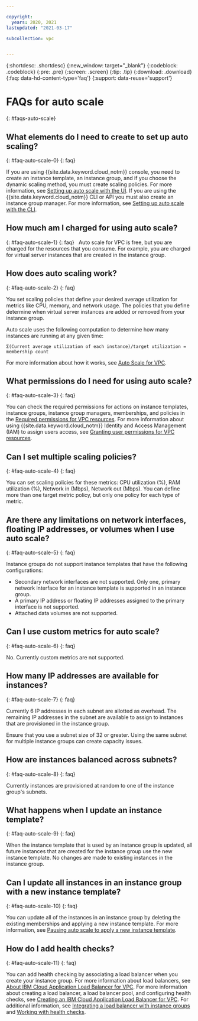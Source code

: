 ```yaml
---

copyright:
  years: 2020, 2021
lastupdated: "2021-03-17"

subcollection: vpc


---
```


{:shortdesc: .shortdesc}
{:new_window: target="_blank"}
{:codeblock: .codeblock}
{:pre: .pre}
{:screen: .screen}
{:tip: .tip}
{:download: .download}
{:faq: data-hd-content-type='faq'}
{:support: data-reuse='support'}

# FAQs for auto scale
{: #faqs-auto-scale}

## What elements do I need to create to set up auto scaling?
{: #faq-auto-scale-0}
{: faq}

If you are using {{site.data.keyword.cloud_notm}} console, you need to create an instance template, an instance group, and if 
you choose the dynamic scaling method, you must create scaling policies. For more information, see [Setting up auto scale with 
the UI](/docs/vpc?topic=vpc-creating-auto-scale-instance-group#setting-up-autoscale-overview). If you are using the {{site.data.keyword.cloud_notm}} CLI
or API you must also create an instance group manager. For more information, see 
[Setting up auto scale with the CLI](/docs/vpc?topic=vpc-creating-auto-scale-instance-group#setting-up-auto-scale-with-the-cli). 

## How much am I charged for using auto scale?
{: #faq-auto-scale-1}
{: faq}
 
Auto scale for VPC is free, but you are charged for the resources that you consume. For example, you are charged for virtual server 
instances that are created in the instance group. 

## How does auto scaling work?
{: #faq-auto-scale-2}
{: faq}

You set scaling policies that define your desired average utilization for metrics like CPU, memory, and network usage. The 
policies that you define determine when virtual server instances are added or removed from your instance group. 

Auto scale uses the following computation to determine how many instances are running at any given time:

```
Σ(Current average utilization of each instance)/target utilization = membership count
```

For more information about how it works, see [Auto Scale for VPC](/docs/vpc?topic=vpc-creating-auto-scale-instance-group#auto-scale-vpc).

## What permissions do I need for using auto scale?
{: #faq-auto-scale-3}
{: faq}

You can check the required permissions for actions on instance templates, instance groups, instance group managers, 
memberships, and policies in the [Required permissions for VPC resources](/docs/vpc?topic=vpc-resource-authorizations-required-for-api-and-cli-calls). 
For more information about using {{site.data.keyword.cloud_notm}} Identity and Access Management (IAM) to assign users access, 
see [Granting user permissions for VPC resources](/docs/vpc?topic=vpc-managing-user-permissions-for-vpc-resources).

## Can I set multiple scaling policies?
{: #faq-auto-scale-4}
{: faq}

You can set scaling policies for these metrics: CPU utilization (%), RAM utilization (%), Network in (Mbps), Network out (Mbps). 
You can define more than one target metric policy, but only one policy for each type of metric.

## Are there any limitations on network interfaces, floating IP addresses, or volumes when I use auto scale?
{: #faq-auto-scale-5}
{: faq}

Instance groups do not support instance templates that have the following configurations:
- Secondary network interfaces are not supported. Only one, primary network interface for an instance template is supported         in an instance group.
- A primary IP address or floating IP addresses assigned to the primary interface is not supported.
- Attached data volumes are not supported. 

## Can I use custom metrics for auto scale?
{: #faq-auto-scale-6}
{: faq}

No. Currently custom metrics are not supported. 

## How many IP addresses are available for instances?
{: #faq-auto-scale-7}
{: faq}

Currently 6 IP addresses in each subnet are allotted as overhead. The remaining IP addresses in the subnet are available to assign to instances that are provisioned in the instance group. 

Ensure that you use a subnet size of 32 or greater. Using the same subnet for multiple instance groups can create capacity issues.

## How are instances balanced across subnets?
{: #faq-auto-scale-8}
{: faq}

Currently instances are provisioned at random to one of the instance group's subnets. 

## What happens when I update an instance template?
{: #faq-auto-scale-9}
{: faq}

When the instance template that is used by an instance group is updated, all future instances that are created for the instance group use the new instance template. No changes are made to existing instances in the instance group.

## Can I update all instances in an instance group with a new instance template?
{: #faq-auto-scale-10}
{: faq}

You can update all of the instances in an instance group by deleting the existing memberships and applying a new instance template. For more information, see [Pausing auto scale to apply a new instance template](/docs/vpc?topic=vpc-managing-instance-group#pausing-for-maint). 

## How do I add health checks?
{: #faq-auto-scale-11}
{: faq}

You can add health checking by associating a load balancer when you create your instance group. For more information about load balancers, see [About IBM Cloud Application Load Balancer for VPC](/docs/vpc?topic=vpc-load-balancers). For more information about creating a load balancer, a load balancer pool, and configuring health checks, see [Creating an IBM Cloud Application Load Balancer for VPC](/docs/vpc?topic=vpc-load-balancer). For additional information, see [Integrating a load balancer with instance groups](/docs/vpc?topic=vpc-lbaas-integration-with-instance-groups) and [Working with health checks](/docs/vpc?topic=vpc-alb-health-checks).
